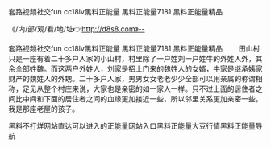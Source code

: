 套路视频社交fun
cc18lv黑料正能量
黑料正能量7181
黑料正能量精品


《/内/部/观/看/地/址👉http://d8s8.com》--

套路视频社交fun
cc18lv黑料正能量
黑料正能量7181
黑料正能量精品
　　田山村只是一座有着二十多户人家的小山村，村里除了一户姓刘一户姓牛的外姓人外，其余全部姓魏。而这两户外姓人，刘家是招上门来的魏姓人的女婿，牛家是继承姨家财产的魏姓人的外甥。二十多户人家，男男女女老老少少全部可以用亲属的称谓相称，足见从整个村庄来说，大家也是亲密的如一家人一样。只不过上面的居住者之间比中间和下面的居住者之间的血缘更加接近一些，所以邻里关系更加亲密一些。
我是那座老屋的孩子。





黑料不打烊网站直达可以进入的正能量网站入口黑料正能量大豆行情黑料正能量导航
